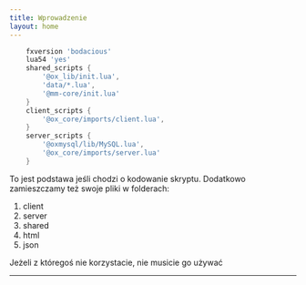 ```yaml
---
title: Wprowadzenie
layout: home
---
```


[^1]: [W każdym naszym skrypcie zamieścić musimy podstawowy fxmanifest.lua]
```lua
    fxversion 'bodacious'
    lua54 'yes'
    shared_scripts {
	    '@ox_lib/init.lua',
        'data/*.lua',
        '@mm-core/init.lua'
    }
    client_scripts {
        '@ox_core/imports/client.lua',
    }
    server_scripts {
        '@oxmysql/lib/MySQL.lua',
        '@ox_core/imports/server.lua'
    }
```
To jest podstawa jeśli chodzi o kodowanie skryptu. Dodatkowo zamieszczamy też swoje pliki w folderach:
1. client
2. server
3. shared
4. html
5. json

Jeżeli z któregoś nie korzystacie, nie musicie go używać


[^2]: [Drugi krok soon]
----

